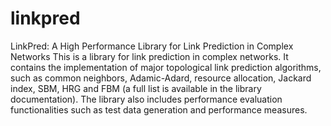 # linkpred
LinkPred: A High Performance Library for Link Prediction in Complex Networks
This is a library for link prediction in complex networks. It contains the implementation of major topological link prediction 
algorithms, such as common neighbors, Adamic-Adard, resource allocation, Jackard index, SBM, HRG and FBM (a full list is 
available in the library documentation). The library also includes performance evaluation functionalities such as test data 
generation and performance measures.
